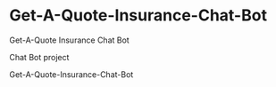 # Get-A-Quote-Insurance-Chat-Bot
Get-A-Quote Insurance Chat Bot


Chat Bot project

Get-A-Quote-Insurance-Chat-Bot 
